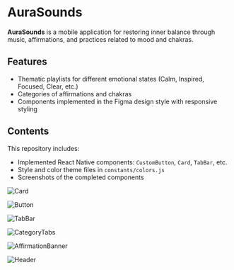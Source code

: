 # AuraSounds

**AuraSounds** is a mobile application for restoring inner balance through music, affirmations, and practices related to mood and chakras.

## Features
- Thematic playlists for different emotional states (Calm, Inspired, Focused, Clear, etc.)
- Categories of affirmations and chakras
- Components implemented in the Figma design style with responsive styling

## Contents
This repository includes:
- Implemented React Native components: `CustomButton`, `Card`, `TabBar`, etc.
- Style and color theme files in `constants/colors.js`
- Screenshots of the completed components

![Card](./screenshots/card.png)

![Button](./screenshots/button.png)

![TabBar](./screenshots/tabs.png)

![CategoryTabs](./screenshots/categories.png)

![AffirmationBanner](./screenshots/affirmationBanner.png)

![Header](./screenshots/header.png)